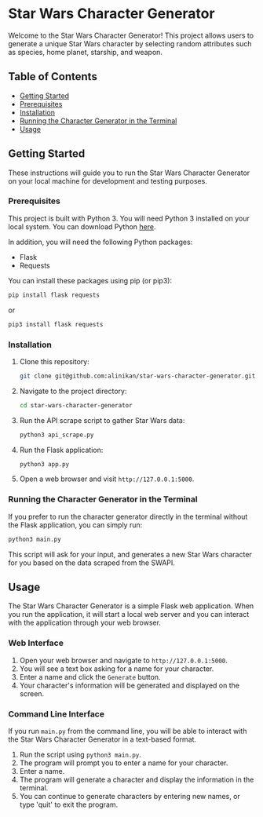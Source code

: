 # Star Wars Character Generator

Welcome to the Star Wars Character Generator! This project allows users to generate a unique Star Wars character by selecting random attributes such as species, home planet, starship, and weapon. 

## Table of Contents
- [Getting Started](#getting-started)
- [Prerequisites](#prerequisites)
- [Installation](#installation)
- [Running the Character Generator in the Terminal](#Running-the-Character-Generator-in-the-Terminal)
- [Usage](#usage)

## Getting Started
These instructions will guide you to run the Star Wars Character Generator on your local machine for development and testing purposes.

### Prerequisites
This project is built with Python 3. You will need Python 3 installed on your local system. You can download Python [here](https://www.python.org/downloads/).

In addition, you will need the following Python packages:
- Flask
- Requests

You can install these packages using pip (or pip3):
```bash
pip install flask requests
```
or
```bash
pip3 install flask requests
```

### Installation
1. Clone this repository:
    ```bash
    git clone git@github.com:alinikan/star-wars-character-generator.git
    ```
2. Navigate to the project directory:
    ```bash
    cd star-wars-character-generator
    ```
3. Run the API scrape script to gather Star Wars data:
    ```bash
    python3 api_scrape.py
    ```
4. Run the Flask application:
    ```bash
    python3 app.py
    ```
5. Open a web browser and visit `http://127.0.0.1:5000`.

### Running the Character Generator in the Terminal
If you prefer to run the character generator directly in the terminal without the Flask application, you can simply run:
```bash
python3 main.py
```
This script will ask for your input, and generates a new Star Wars character for you based on the data scraped from the SWAPI.

## Usage

The Star Wars Character Generator is a simple Flask web application. When you run the application, it will start a local web server and you can interact with the application through your web browser.

### Web Interface
1. Open your web browser and navigate to `http://127.0.0.1:5000`.
2. You will see a text box asking for a name for your character.
3. Enter a name and click the `Generate` button.
4. Your character's information will be generated and displayed on the screen.

### Command Line Interface
If you run `main.py` from the command line, you will be able to interact with the Star Wars Character Generator in a text-based format.
1. Run the script using `python3 main.py`.
2. The program will prompt you to enter a name for your character.
3. Enter a name.
4. The program will generate a character and display the information in the terminal.
5. You can continue to generate characters by entering new names, or type 'quit' to exit the program.

